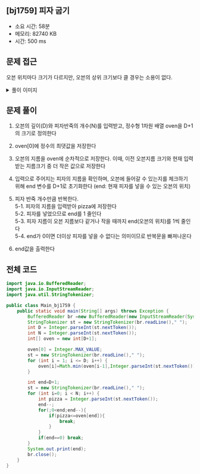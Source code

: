 ## [bj1759] 피자 굽기

- 소요 시간: 58분
- 메모리: 82740 KB
- 시간: 500 ms

## 문제 접근

오븐 위치마다 크기가 다르지만, 오븐의 상위 크기보다 클 경우는 소용이 없다.

<details>
<summary>풀이 이미지</summary>
<img src="https://user-images.githubusercontent.com/26339069/186094074-3aa7a051-370d-4142-8c81-245e1970fc2c.png" width="600"> 
</details>

## 문제 풀이

1. 오븐의 깊이(D)와 피자반죽의 개수(N)를 입력받고, 정수형 1차원 배열 oven을 D+1의 크기로 정의한다

2. oven[0]에 정수의 최댓값을 저장한다

3. 오븐의 지름을 oven에 순차적으로 저장한다. 이때, 이전 오븐지름 크기와 현재 입력받는 지름크기 중 더 작은 값으로 저장한다

4. 입력으로 주어지는 피자의 지름을 확인하며, 오븐에 들어갈 수 있는지를 체크하기 위해 end 변수를 D+1로 초기화한다 (end: 현재 피자를 넣을 수 있는 오븐의 위치)

5. 피자 반죽 개수만큼 반복한다.<br>
   5-1. 피자의 지름을 입력받아 pizza에 저장한다<br>
   5-2. 피자를 넣었으므로 end를 1 줄인다<br>
   5-3. 피자 지름이 오븐 지름보다 같거나 작을 때까지 end(오븐의 위치)를 1씩 줄인다<br>
   5-4. end가 0이면 더이상 피자를 넣을 수 없다는 의미이므로 반복문을 빠져나온다<br>

6. end값을 출력한다

## 전체 코드

```java
import java.io.BufferedReader;
import java.io.InputStreamReader;
import java.util.StringTokenizer;

public class Main_bj1759 {
    public static void main(String[] args) throws Exception {
        BufferedReader br =new BufferedReader(new InputStreamReader(System.in));
        StringTokenizer st = new StringTokenizer(br.readLine()," ");
        int D = Integer.parseInt(st.nextToken());
        int N = Integer.parseInt(st.nextToken());
        int[] oven = new int[D+1];

        oven[0] = Integer.MAX_VALUE;
        st = new StringTokenizer(br.readLine()," ");
        for (int i = 1; i <= D; i++) {
            oven[i]=Math.min(oven[i-1],Integer.parseInt(st.nextToken()));
        }

        int end=D+1;
        st = new StringTokenizer(br.readLine()," ");
        for (int i=0; i < N; i++) {
            int pizza = Integer.parseInt(st.nextToken());
            end--;
            for(;0<end;end--){
                if(pizza<=oven[end]){
                    break;
                }
            }
            if(end==0) break;
        }
        System.out.print(end);
        br.close();
    }
}
```
